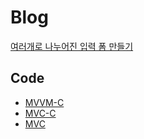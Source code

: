 # Blog
[여러개로 나누어진 입력 폼 만들기](https://nadarm.tistory.com/137)

## Code
- [MVVM-C](https://github.com/nadarm/MultiStepForm)
- [MVC-C](https://github.com/nadarm/MultiStepForm/tree/MVC-C)
- [MVC](https://github.com/nadarm/MultiStepForm/tree/MVC)
